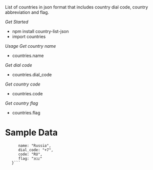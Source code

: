 List of countries in json format that includes country dial code, country abbreviation and flag.

*Get Started*
- npm install country-list-json
- import countries 

*Usage*
_Get country name_
- countries.name

_Get dial code_
- countries.dial_code

_Get country code_
- countries.code

_Get country flag_
- countries.flag

# Sample Data
```{ 
      name: "Russia",
      dial_code: "+7", 
      code: "RU", 
      flag: "🇷🇺" 
   }```
